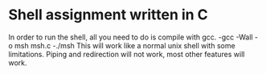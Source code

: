 # Shell assignment written in C
In order to run the shell, all you need to do is compile with gcc.
-gcc -Wall -o msh msh.c
-./msh
This will work like a normal unix shell with some limitations.
Piping and redirection will not work, most other features will work.

